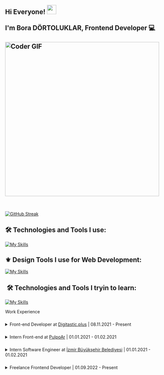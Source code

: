  <h2 align="left">
 <abc>
  <br>Hi Everyone! <img src="https://user-images.githubusercontent.com/42378118/110234147-e3259600-7f4e-11eb-95be-0c4047144dea.gif" width="30"><br>
  <br> I'm Bora DÖRTOLUKLAR, Frontend Developer 💻 <br>
  <br>
    <img src="https://media.giphy.com/media/SWoSkN6DxTszqIKEqv/giphy.gif" alt="Coder GIF" width="500">
 </abc>
 </h2>

<br/>

 [![GitHub Streak](https://streak-stats.demolab.com/?user=boradortoluklar&theme=highcontrast)](https://git.io/streak-stats)

##  🛠 Technologies and Tools I use:

 [![My Skills](https://skillicons.dev/icons?i=js,ts,react,nextjs,redux,vue,nodejs,nuxtjs,tailwind,bootstrap,codepen,firebase,jest,html,css,sass,git,gitlab,github,jest)](https://skillicons.dev)

##  ⚜️ Design Tools I use for Web Development:

 [![My Skills](https://skillicons.dev/icons?i=figma,xd)](https://skillicons.dev)

##  🛠 Technologies and Tools I tryin to learn:

 [![My Skills](https://skillicons.dev/icons?i=aws,angular,svelte,vite,appwrite,express,linux,docker,graphql,regex)](https://skillicons.dev)

Work Experience

<details style="margin-top: 24px">
<summary>Front-end Developer at <a href="https://digitastic.de" >Digitastic.plus</a> | 08.11.2021 - Present</summary>
<div style="margin-top: 16px;">

- İzmir 🇹🇷
- Web Application development using different technologies such as React and Vue
</div>
</details>
<details style="margin-top: 24px">
<summary> Intern Front-end at <a href="https://pulpoar.com" >PulpoAr</a> | 01.01.2021 - 01.02.2021</summary>
<div style="margin-top: 16px;">

- İzmir 🇹🇷
- Web development intern with React
</div>
</details>
<details style="margin-top: 24px">
<summary> Intern Software Engineer at <a href="https://www.izmir.bel.tr/" >İzmir Büyükşehir Belediyesi</a> | 01.01.2021 - 01.02.2021</summary>
<div style="margin-top: 16px;">

- İzmir 🇹🇷
- Web and Mobile development and testing 
- I work in İzmir Büyükşehir Belediyesi for test and develop websites and Mobile Apps
</div>
</details>
<details style="margin-top: 24px">
<summary> Freelance Frontend Developer | 01.09.2022 - Present</summary>
<div style="margin-top: 16px;">

- Netherlands 🇳🇱
- I develop Web Application with React
- I integrate Block Chain to Web Application
</div>
</details>
